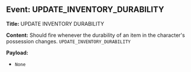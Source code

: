 ## Event: UPDATE_INVENTORY_DURABILITY

**Title:** UPDATE INVENTORY DURABILITY

**Content:**
Should fire whenever the durability of an item in the character's possession changes.
`UPDATE_INVENTORY_DURABILITY`

**Payload:**
- `None`